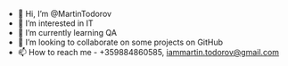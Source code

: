 - 👋 Hi, I’m @MartinTodorov
- 👀 I’m interested in IT
- 🌱 I’m currently learning QA
- 💞️ I’m looking to collaborate on some projects on GitHub
- 📫 How to reach me - +359884860585, iammartin.todorov@gmail.com
